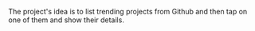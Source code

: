 The project's idea is to list trending projects from Github and then tap on one of them and show their details.

